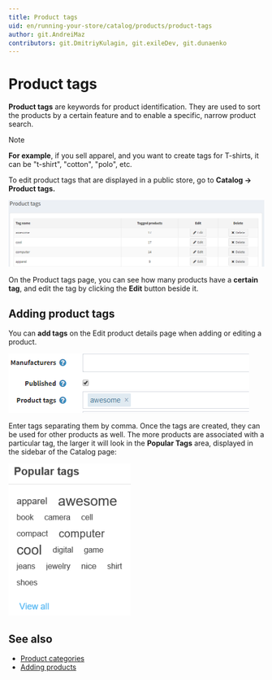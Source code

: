 ```yaml
---
title: Product tags
uid: en/running-your-store/catalog/products/product-tags
author: git.AndreiMaz
contributors: git.DmitriyKulagin, git.exileDev, git.dunaenko
---
```


# Product tags

**Product tags** are keywords for product identification. They are used to sort the products by a certain feature and to enable a specific, narrow product search.

> [!NOTE]
> 
> **For example**, if you sell apparel, and you want to create tags for T-shirts, it can be "t-shirt", "cotton", "polo", etc.

To edit product tags that are displayed in a public store, go to **Catalog → Product tags.**

![Product tags](_static/product-tags/product_tags.png)

On the Product tags page, you can see how many products have a **certain tag**, and edit the tag by clicking the **Edit** button beside it.

## Adding product tags

You can **add tags** on the Edit product details page when adding or editing a product.

![add tags](_static/product-tags/product_tags2.png)

Enter tags separating them by comma. Once the tags are created, they can be used for other products as well. The more products are associated with a particular tag, the larger it will look in the **Popular Tags** area, displayed in the sidebar of the Catalog page:

![Popular Tags](_static/product-tags/popular_tags.png)

## See also

* [Product categories](xref:en/running-your-store/catalog/categories)
* [Adding products](xref:en/running-your-store/catalog/products/add-products)
